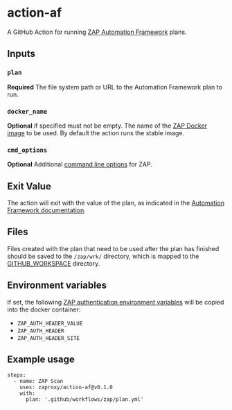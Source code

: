 # action-af
A GitHub Action for running [ZAP Automation Framework](https://www.zaproxy.org/docs/automate/automation-framework/) plans.

## Inputs

### `plan`

**Required** The file system path or URL to the Automation Framework plan to run.

### `docker_name`

**Optional** if specified must not be empty. The name of the [ZAP Docker image](https://www.zaproxy.org/docs/docker/about/#install-instructions) to be used. By default the action runs the stable image.

### `cmd_options`

**Optional** Additional [command line options](https://www.zaproxy.org/docs/desktop/cmdline/) for ZAP.

## Exit Value

The action will exit with the value of the plan, as indicated in the [Automation Framework documentation](https://www.zaproxy.org/docs/automate/automation-framework/#exit-value).

## Files

Files created with the plan that need to be used after the plan has finished should be saved to the `/zap/wrk/` directory, which is mapped to the [GITHUB_WORKSPACE](https://docs.github.com/en/actions/learn-github-actions/variables) directory.

## Environment variables

If set, the following [ZAP authentication environment variables](https://www.zaproxy.org/docs/authentication/handling-auth-yourself/#authentication-env-vars)
will be copied into the docker container:

- `ZAP_AUTH_HEADER_VALUE`
- `ZAP_AUTH_HEADER`
- `ZAP_AUTH_HEADER_SITE`

## Example usage

```
steps:
  - name: ZAP Scan
    uses: zaproxy/action-af@v0.1.0
    with:
      plan: '.github/workflows/zap/plan.yml'
```

